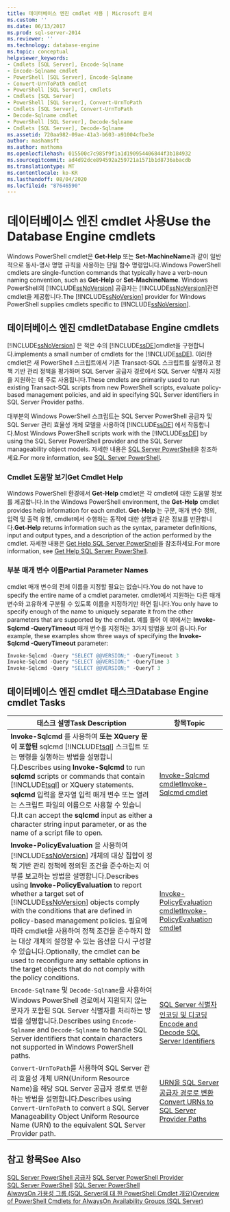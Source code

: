 ```yaml
---
title: 데이터베이스 엔진 cmdlet 사용 | Microsoft 문서
ms.custom: ''
ms.date: 06/13/2017
ms.prod: sql-server-2014
ms.reviewer: ''
ms.technology: database-engine
ms.topic: conceptual
helpviewer_keywords:
- Cmdlets [SQL Server], Encode-Sqlname
- Encode-Sqlname cmdlet
- PowerShell [SQL Server], Encode-Sqlname
- Convert-UrnToPath cmdlet
- PowerShell [SQL Server], cmdlets
- Cmdlets [SQL Server]
- PowerShell [SQL Server], Convert-UrnToPath
- Cmdlets [SQL Server], Convert-UrnToPath
- Decode-Sqlname cmdlet
- PowerShell [SQL Server], Decode-Sqlname
- Cmdlets [SQL Server], Decode-Sqlname
ms.assetid: 720aa982-09ae-41a3-b603-a91004cfbe3e
author: mashamsft
ms.author: mathoma
ms.openlocfilehash: 015500c7c985f9f1a1d190954406844f3b184932
ms.sourcegitcommit: ad4d92dce894592a259721a1571b1d8736abacdb
ms.translationtype: MT
ms.contentlocale: ko-KR
ms.lasthandoff: 08/04/2020
ms.locfileid: "87646590"
---
```

# <a name="use-the-database-engine-cmdlets"></a><span data-ttu-id="58a91-102">데이터베이스 엔진 cmdlet 사용</span><span class="sxs-lookup"><span data-stu-id="58a91-102">Use the Database Engine cmdlets</span></span>
  <span data-ttu-id="58a91-103">Windows PowerShell cmdlet은 **Get-Help** 또는 **Set-MachineName**과 같이 일반적으로 동사-명사 명명 규칙을 사용하는 단일 함수 명령입니다.</span><span class="sxs-lookup"><span data-stu-id="58a91-103">Windows PowerShell cmdlets are single-function commands that typically have a verb-noun naming convention, such as **Get-Help** or **Set-MachineName**.</span></span> <span data-ttu-id="58a91-104">Windows PowerShell의 [!INCLUDE[ssNoVersion](../includes/ssnoversion-md.md)] 공급자는 [!INCLUDE[ssNoVersion](../includes/ssnoversion-md.md)]관련 cmdlet을 제공합니다.</span><span class="sxs-lookup"><span data-stu-id="58a91-104">The [!INCLUDE[ssNoVersion](../includes/ssnoversion-md.md)] provider for Windows PowerShell supplies cmdlets specific to [!INCLUDE[ssNoVersion](../includes/ssnoversion-md.md)].</span></span>  
  
## <a name="database-engine-cmdlets"></a><span data-ttu-id="58a91-105">데이터베이스 엔진 cmdlet</span><span class="sxs-lookup"><span data-stu-id="58a91-105">Database Engine cmdlets</span></span>  
 [!INCLUDE[ssNoVersion](../includes/ssnoversion-md.md)] <span data-ttu-id="58a91-106">은 적은 수의 [!INCLUDE[ssDE](../includes/ssde-md.md)]cmdlet을 구현합니다.</span><span class="sxs-lookup"><span data-stu-id="58a91-106">implements a small number of cmdlets for the [!INCLUDE[ssDE](../includes/ssde-md.md)].</span></span> <span data-ttu-id="58a91-107">이러한 cmdlet은 새 PowerShell 스크립트에서 기존 Transact-SQL 스크립트를 실행하고 정책 기반 관리 정책을 평가하며 SQL Server 공급자 경로에서 SQL Server 식별자 지정을 지원하는 데 주로 사용됩니다.</span><span class="sxs-lookup"><span data-stu-id="58a91-107">These cmdlets are primarily used to run existing Transact-SQL scripts from new PowerShell scripts, evaluate policy-based management policies, and aid in specifying SQL Server identifiers in SQL Server Provider paths.</span></span>  
  
 <span data-ttu-id="58a91-108">대부분의 Windows PowerShell 스크립트는 SQL Server PowerShell 공급자 및 SQL Server 관리 효율성 개체 모델을 사용하여 [!INCLUDE[ssDE](../includes/ssde-md.md)] 에서 작동합니다.</span><span class="sxs-lookup"><span data-stu-id="58a91-108">Most Windows PowerShell scripts work with the [!INCLUDE[ssDE](../includes/ssde-md.md)] by using the SQL Server PowerShell provider and the SQL Server manageability object models.</span></span> <span data-ttu-id="58a91-109">자세한 내용은 [SQL Server PowerShell](../powershell/sql-server-powershell.md)을 참조하세요.</span><span class="sxs-lookup"><span data-stu-id="58a91-109">For more information, see [SQL Server PowerShell](../powershell/sql-server-powershell.md).</span></span>  
  
### <a name="get-cmdlet-help"></a><span data-ttu-id="58a91-110">Cmdlet 도움말 보기</span><span class="sxs-lookup"><span data-stu-id="58a91-110">Get Cmdlet Help</span></span>  
 <span data-ttu-id="58a91-111">Windows PowerShell 환경에서 **Get-Help** cmdlet은 각 cmdlet에 대한 도움말 정보를 제공합니다.</span><span class="sxs-lookup"><span data-stu-id="58a91-111">In the Windows PowerShell environment, the **Get-Help** cmdlet provides help information for each cmdlet.</span></span> <span data-ttu-id="58a91-112">**Get-Help** 는 구문, 매개 변수 정의, 입력 및 출력 유형, cmdlet에서 수행하는 동작에 대한 설명과 같은 정보를 반환합니다.</span><span class="sxs-lookup"><span data-stu-id="58a91-112">**Get-Help** returns information such as the syntax, parameter definitions, input and output types, and a description of the action performed by the cmdlet.</span></span> <span data-ttu-id="58a91-113">자세한 내용은 [Get Help SQL Server PowerShell](../../2014/database-engine/get-help-sql-server-powershell.md)을 참조하세요.</span><span class="sxs-lookup"><span data-stu-id="58a91-113">For more information, see [Get Help SQL Server PowerShell](../../2014/database-engine/get-help-sql-server-powershell.md).</span></span>  
  
### <a name="partial-parameter-names"></a><span data-ttu-id="58a91-114">부분 매개 변수 이름</span><span class="sxs-lookup"><span data-stu-id="58a91-114">Partial Parameter Names</span></span>  
 <span data-ttu-id="58a91-115">cmdlet 매개 변수의 전체 이름을 지정할 필요는 없습니다.</span><span class="sxs-lookup"><span data-stu-id="58a91-115">You do not have to specify the entire name of a cmdlet parameter.</span></span> <span data-ttu-id="58a91-116">cmdlet에서 지원하는 다른 매개 변수와 고유하게 구분될 수 있도록 이름을 지정하기만 하면 됩니다.</span><span class="sxs-lookup"><span data-stu-id="58a91-116">You only have to specify enough of the name to uniquely separate it from the other parameters that are supported by the cmdlet.</span></span> <span data-ttu-id="58a91-117">예를 들어 이 예에서는 **Invoke-Sqlcmd -QueryTimeout** 매개 변수를 지정하는 3가지 방법을 보여 줍니다.</span><span class="sxs-lookup"><span data-stu-id="58a91-117">For example, these examples show three ways of specifying the **Invoke-Sqlcmd -QueryTimeout** parameter:</span></span>  
  
```powershell
Invoke-Sqlcmd -Query "SELECT @@VERSION;" -QueryTimeout 3  
Invoke-Sqlcmd -Query "SELECT @@VERSION;" -QueryTime 3  
Invoke-Sqlcmd -Query "SELECT @@VERSION;" -QueryT 3  
```  
  
## <a name="database-engine-cmdlet-tasks"></a><span data-ttu-id="58a91-118">데이터베이스 엔진 cmdlet 태스크</span><span class="sxs-lookup"><span data-stu-id="58a91-118">Database Engine cmdlet Tasks</span></span>  
  
|<span data-ttu-id="58a91-119">태스크 설명</span><span class="sxs-lookup"><span data-stu-id="58a91-119">Task Description</span></span>|<span data-ttu-id="58a91-120">항목</span><span class="sxs-lookup"><span data-stu-id="58a91-120">Topic</span></span>|  
|----------------------|-----------|  
|<span data-ttu-id="58a91-121">**Invoke-Sqlcmd** 를 사용하여 **또는 XQuery 문이 포함된** sqlcmd [!INCLUDE[tsql](../includes/tsql-md.md)] 스크립트 또는 명령을 실행하는 방법을 설명합니다.</span><span class="sxs-lookup"><span data-stu-id="58a91-121">Describes using **Invoke-Sqlcmd** to run **sqlcmd** scripts or commands that contain [!INCLUDE[tsql](../includes/tsql-md.md)] or XQuery statements.</span></span> <span data-ttu-id="58a91-122">**sqlcmd** 입력을 문자열 입력 매개 변수 또는 열려는 스크립트 파일의 이름으로 사용할 수 있습니다.</span><span class="sxs-lookup"><span data-stu-id="58a91-122">It can accept the **sqlcmd** input as either a character string input parameter, or as the name of a script file to open.</span></span>|[<span data-ttu-id="58a91-123">Invoke-Sqlcmd cmdlet</span><span class="sxs-lookup"><span data-stu-id="58a91-123">Invoke-Sqlcmd cmdlet</span></span>](../../2014/database-engine/invoke-sqlcmd-cmdlet.md)|  
|<span data-ttu-id="58a91-124">**Invoke-PolicyEvaluation** 을 사용하여 [!INCLUDE[ssNoVersion](../includes/ssnoversion-md.md)] 개체의 대상 집합이 정책 기반 관리 정책에 정의된 조건을 준수하는지 여부를 보고하는 방법을 설명합니다.</span><span class="sxs-lookup"><span data-stu-id="58a91-124">Describes using **Invoke-PolicyEvaluation** to report whether a target set of [!INCLUDE[ssNoVersion](../includes/ssnoversion-md.md)] objects comply with the conditions that are defined in policy-based management policies.</span></span> <span data-ttu-id="58a91-125">필요에 따라 cmdlet을 사용하여 정책 조건을 준수하지 않는 대상 개체의 설정할 수 있는 옵션을 다시 구성할 수 있습니다.</span><span class="sxs-lookup"><span data-stu-id="58a91-125">Optionally, the cmdlet can be used to reconfigure any settable options in the target objects that do not comply with the policy conditions.</span></span>|[<span data-ttu-id="58a91-126">Invoke-PolicyEvaluation cmdlet</span><span class="sxs-lookup"><span data-stu-id="58a91-126">Invoke-PolicyEvaluation cmdlet</span></span>](../../2014/database-engine/invoke-policyevaluation-cmdlet.md)|  
|<span data-ttu-id="58a91-127">`Encode-Sqlname` 및 `Decode-Sqlname`을 사용하여 Windows PowerShell 경로에서 지원되지 않는 문자가 포함된 SQL Server 식별자를 처리하는 방법을 설명합니다.</span><span class="sxs-lookup"><span data-stu-id="58a91-127">Describes using `Encode-Sqlname` and `Decode-Sqlname` to handle SQL Server identifiers that contain characters not supported in Windows PowerShell paths.</span></span>|[<span data-ttu-id="58a91-128">SQL Server 식별자 인코딩 및 디코딩</span><span class="sxs-lookup"><span data-stu-id="58a91-128">Encode and Decode SQL Server Identifiers</span></span>](../powershell/encode-and-decode-sql-server-identifiers.md)|  
|<span data-ttu-id="58a91-129">`Convert-UrnToPath`를 사용하여 SQL Server 관리 효율성 개체 URN(Uniform Resource Name)을 해당 SQL Server 공급자 경로로 변환하는 방법을 설명합니다.</span><span class="sxs-lookup"><span data-stu-id="58a91-129">Describes using `Convert-UrnToPath` to convert a SQL Server Manageability Object Uniform Resource Name (URN) to the equivalent SQL Server Provider path.</span></span>|[<span data-ttu-id="58a91-130">URN을 SQL Server 공급자 경로로 변환</span><span class="sxs-lookup"><span data-stu-id="58a91-130">Convert URNs to SQL Server Provider Paths</span></span>](../../2014/database-engine/convert-urns-to-sql-server-provider-paths.md)|  
  
## <a name="see-also"></a><span data-ttu-id="58a91-131">참고 항목</span><span class="sxs-lookup"><span data-stu-id="58a91-131">See Also</span></span>  
 <span data-ttu-id="58a91-132">[SQL Server PowerShell 공급자](../powershell/sql-server-powershell-provider.md) </span><span class="sxs-lookup"><span data-stu-id="58a91-132">[SQL Server PowerShell Provider](../powershell/sql-server-powershell-provider.md) </span></span>  
 <span data-ttu-id="58a91-133">[SQL Server PowerShell](../powershell/sql-server-powershell.md) </span><span class="sxs-lookup"><span data-stu-id="58a91-133">[SQL Server PowerShell](../powershell/sql-server-powershell.md) </span></span>  
 [<span data-ttu-id="58a91-134">AlwaysOn 가용성 그룹 &#40;SQL Server에 대 한 PowerShell Cmdlet 개요&#41;</span><span class="sxs-lookup"><span data-stu-id="58a91-134">Overview of PowerShell Cmdlets for AlwaysOn Availability Groups &#40;SQL Server&#41;</span></span>](availability-groups/windows/overview-of-powershell-cmdlets-for-always-on-availability-groups-sql-server.md)  
  
  
